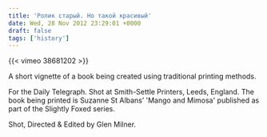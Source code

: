 ```yaml
---
title: 'Ролик старый. Но такой красивый'
date: Wed, 28 Nov 2012 23:29:01 +0000
draft: false
tags: ['history']
---
```


{{< vimeo 38681202 >}}

A short vignette of a book being created using traditional printing methods.  
  
For the Daily Telegraph. Shot at Smith-Settle Printers, Leeds, England. The book being printed is Suzanne St Albans’ 'Mango and Mimosa' published as part of the Slightly Foxed series.  
  
Shot, Directed & Edited by Glen Milner.